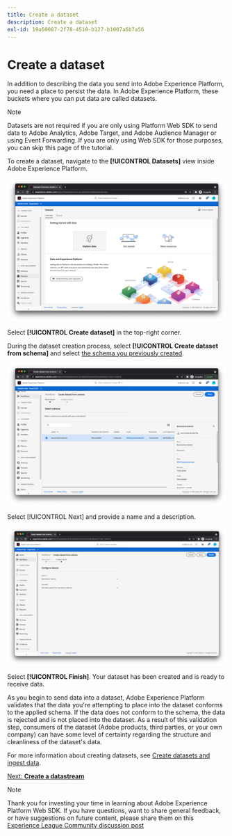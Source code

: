 ```yaml
---
title: Create a dataset
description: Create a dataset
exl-id: 19a60087-2f78-4510-b127-b1007a6b7a56
---
```

# Create a dataset

In addition to describing the data you send into Adobe Experience Platform, you need a place to persist the data. In Adobe Experience Platform, these buckets where you can put data are called datasets. 

>[!NOTE]
>
>Datasets are not required if you are only using Platform Web SDK to send data to Adobe Analytics, Adobe Target, and Adobe Audience Manager or using Event Forwarding. If you are only using Web SDK for those purposes, you can skip this page of the tutorial.

To create a dataset, navigate to the **[!UICONTROL Datasets]** view inside Adobe Experience Platform.

![Datasets view](../assets/datasets-view.png)

Select **[!UICONTROL Create dataset]** in the top-right corner.

During the dataset creation process, select **[!UICONTROL Create dataset from schema]** and select [the schema you previously created](create-a-schema.md).

![Schema selection](../assets/schema-selection.png)

Select [!UICONTROL Next] and provide a name and a description.

![Dataset name and description](../assets/dataset-name-description.png)

Select **[!UICONTROL Finish]**. Your dataset has been created and is ready to receive data.

As you begin to send data into a dataset, Adobe Experience Platform validates that the data you're attempting to place into the dataset conforms to the applied schema. If the data does not conform to the schema, the data is rejected and is not placed into the dataset. As a result of this validation step, consumers of the dataset (Adobe products, third parties, or your own company) can have some level of certainty regarding the structure and cleanliness of the dataset's data.

For more information about creating datasets, see [Create datasets and ingest data](/help/platform/data-ingestion/create-datasets-and-ingest-data.md).

[Next: **Create a datastream**](create-a-datastream.md)

>[!NOTE]
>
>Thank you for investing your time in learning about Adobe Experience Platform Web SDK. If you have questions, want to share general feedback, or have suggestions on future content, please share them on this [Experience League Community discussion post](https://experienceleaguecommunities.adobe.com/t5/adobe-experience-platform-launch/tutorial-discussion-implement-adobe-experience-cloud-with-web/td-p/444996)
